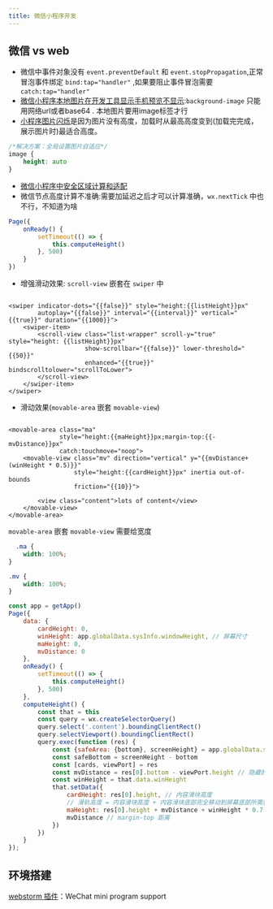 ```yaml
---
title: 微信小程序开发
---
```


## 微信 vs web

- 微信中事件对象没有 `event.preventDefault` 和 `event.stopPropagation`,正常冒泡事件绑定 `bind:tap="handler"`
  ,如果要阻止事件冒泡需要 `catch:tap="handler"`
- [微信小程序本地图片在开发工具显示手机预览不显示](https://blog.csdn.net/weixin_44052055/article/details/119408920):`background-image`
  只能用网络url或者base64 . 本地图片要用image标签才行
- [小程序图片闪烁](https://blog.csdn.net/Shimeng_1989/article/details/127651522)是因为图片没有高度，加载时从最高高度变到(加载完完成，展示图片时)最适合高度。

```css
/*解决方案：全局设置图片自适应*/
image {
    height: auto
}
```

- [微信小程序中安全区域计算和适配](https://developers.weixin.qq.com/community/develop/article/doc/00008a245604d8a1a8ce322345bc13)
- 微信节点高度计算不准确:需要加延迟之后才可以计算准确，`wx.nextTick` 中也不行，不知道为啥

```js
Page({
    onReady() {
        setTimeout(() => {
            this.computeHeight()
        }, 500)
    }
})
```

- 增强滑动效果: `scroll-view` 嵌套在 `swiper` 中

```wxml

<swiper indicator-dots="{{false}}" style="height:{{listHeight}}px"
        autoplay="{{false}}" interval="{{interval}}" vertical="{{true}}" duration="{{1000}}">
    <swiper-item>
        <scroll-view class="list-wrapper" scroll-y="true" style="height: {{listHeight}}px"
                     show-scrollbar="{{false}}" lower-threshold="{{50}}"
                     enhanced="{{true}}" bindscrolltolower="scrollToLower">
        </scroll-view>
    </swiper-item>
</swiper>
```

- 滑动效果(`movable-area` 嵌套 `movable-view`)

```wxml

<movable-area class="ma"
              style="height:{{maHeight}}px;margin-top:{{-mvDistance}}px"
              catch:touchmove="noop">
    <movable-view class="mv" direction="vertical" y="{{mvDistance+(winHeight * 0.5)}}"
                  style="height:{{cardHeight}}px" inertia out-of-bounds
                  friction="{{10}}">

        <view class="content">lots of content</view>
    </movable-view>
</movable-area>
```

`movable-area` 嵌套 `movable-view` 需要给宽度

```css
  .ma {
    width: 100%;
}

.mv {
    width: 100%;
}
```

```js
const app = getApp()
Page({
    data: {
        cardHeight: 0,
        winHeight: app.globalData.sysInfo.windowHeight, // 屏幕尺寸
        maHeight: 0,
        mvDistance: 0
    },
    onReady() {
        setTimeout(() => {
            this.computeHeight()
        }, 500)
    },
    computeHeight() {
        const that = this
        const query = wx.createSelectorQuery()
        query.select('.content').boundingClientRect()
        query.selectViewport().boundingClientRect()
        query.exec(function (res) {
            const {safeArea: {bottom}, screenHeight} = app.globalData.sysInfo
            const safeBottom = screenHeight - bottom
            const [cards, viewPort] = res
            const mvDistance = res[0].bottom - viewPort.height // 隐藏的内容最大移动距离
            const winHeight = that.data.winHeight
            that.setData({
                cardHeight: res[0].height, // 内容滑块高度
                // 滑轨高度 = 内容滑块高度 + 内容滑块底部完全移动到屏幕底部所需要移动的距离 + 屏幕高度*系数(自定义系数（0-1），决定了滑块可以向下滑动多少距离)
                maHeight: res[0].height + mvDistance + winHeight * 0.7,
                mvDistance // margin-top 距离
            })
        })
    }
});

```

## 环境搭建

[webstorm 插件](https://blog.csdn.net/sinat_38184748/article/details/125519382)：WeChat mini program support
